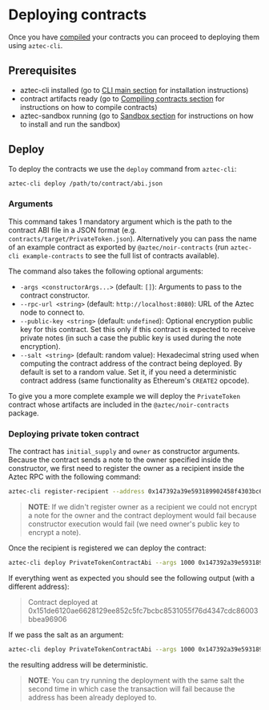 # Deploying contracts

Once you have [compiled](./compiling.md) your contracts you can proceed to deploying them using `aztec-cli`.

## Prerequisites
- aztec-cli installed (go to [CLI main section](./main.md) for installation instructions)
- contract artifacts ready (go to [Compiling contracts section](../contracts/compiling.md) for instructions on how to compile contracts)
- aztec-sandbox running (go to [Sandbox section](../sandbox/main.md) for instructions on how to install and run the sandbox)

## Deploy

To deploy the contracts we use the `deploy` command from `aztec-cli`:

```bash
aztec-cli deploy /path/to/contract/abi.json
```

### Arguments
This command takes 1 mandatory argument which is the path to the contract ABI file in a JSON format (e.g. `contracts/target/PrivateToken.json`). Alternatively you can pass the name of an example contract as exported by `@aztec/noir-contracts` (run `aztec-cli example-contracts` to see the full list of contracts available).

The command also takes the following optional arguments:
- `-args <constructorArgs...>` (default: `[]`): Arguments to pass to the contract constructor.
- `--rpc-url <string>` (default: `http://localhost:8080`): URL of the Aztec node to connect to.
- `--public-key <string>` (default: `undefined`): Optional encryption public key for this contract.
Set this only if this contract is expected to receive private notes (in such a case the public key is used during the note encryption).
- `--salt <string>` (default: random value): Hexadecimal string used when computing the contract address of the contract being deployed.
By default is set to a random value.
Set it, if you need a deterministic contract address (same functionality as Ethereum's `CREATE2` opcode).

To give you a more complete example we will deploy the `PrivateToken` contract whose artifacts are included in the `@aztec/noir-contracts` package.

### Deploying private token contract
The contract has `initial_supply` and `owner` as constructor arguments.
Because the contract sends a note to the owner specified inside the constructor, we first need to register the owner as a recipient inside the Aztec RPC with the following command:

```bash
aztec-cli register-recipient --address 0x147392a39e593189902458f4303bc6e0a39128c5a1c1612f76527a162d36d529 --public-key 0x26e193aef4f83c70651485b5526c6d01a36d763223ab24efd1f9ff91b394ac0c20ad99d0ef669dc0dde8d5f5996c63105de8e15c2c87d8260b9e6f02f72af622 --partial-address 0x200e9a6c2d2e8352012e51c6637659713d336405c29386c7c4ac56779ab54fa7
```

> **NOTE**: If we didn't register owner as a recipient we could not encrypt a note for the owner and the contract deployment would fail because constructor execution would fail (we need owner's public key to encrypt a note).

Once the recipient is registered we can deploy the contract:

```bash
aztec-cli deploy PrivateTokenContractAbi --args 1000 0x147392a39e593189902458f4303bc6e0a39128c5a1c1612f76527a162d36d529
```

If everything went as expected you should see the following output (with a different address):
> Contract deployed at 0x151de6120ae6628129ee852c5fc7bcbc8531055f76d4347cdc86003bbea96906

If we pass the salt as an argument:

```bash
aztec-cli deploy PrivateTokenContractAbi --args 1000 0x147392a39e593189902458f4303bc6e0a39128c5a1c1612f76527a162d36d529 --salt 0x123
```

the resulting address will be deterministic.

> **NOTE**: You can try running the deployment with the same salt the second time in which case the transaction will fail because the address has been already deployed to.